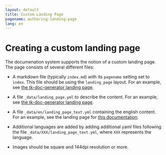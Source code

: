 ```yaml
---
layout: default
title: Custom Landing Page
pagename: authoring-landing-page
lang: en
---
```


# Creating a custom landing page

The documenation system supports the notion of a custom landing page. The page consists of several different files:

- A markdown file (typically `index.md`) with its `pagename` setting set to `index`.
  This file should be using the `landing_page` layout. For an example, see
  [the tk-doc-generator landing page](https://github.com/wwfxuk/tk-doc-generator/blob/master/docs/index.md).

- A file `_data/landing_page.yml` to describe the content. For an example,
  see [the tk-doc-generator landing page](https://github.com/wwfxuk/tk-doc-generator/blob/master/docs/_data/landing_page.yml).

- A file `_data/en/landing_page_text.yml` containing the english content. For an example, see
  the landing page for [this documentation](https://github.com/wwfxuk/tk-doc-generator/blob/master/docs/_data/en/landing_page_text.yml).

- Additional languages are added by adding additional yaml files following the file `_data/XXX/landing_page_text.yml`, where `XXX` represents the language.

- Images should be square and 144dpi resolution or more.